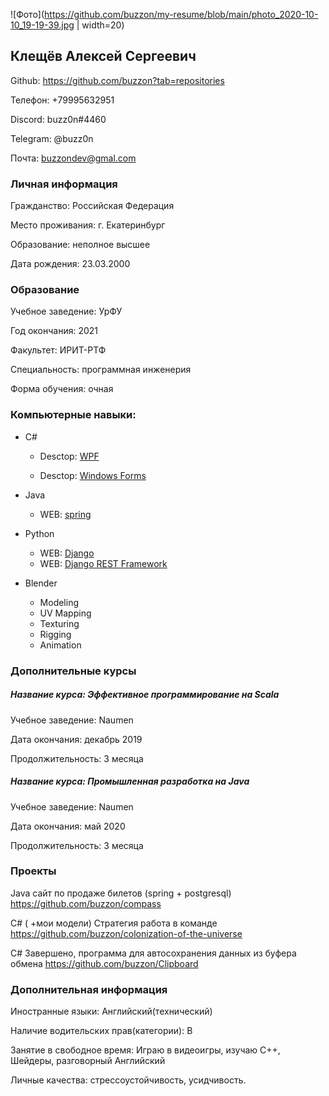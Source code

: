 
![Фото](https://github.com/buzzon/my-resume/blob/main/photo_2020-10-10_19-19-39.jpg | width=20)
## Клещёв Алексей Сергеевич

Github: https://github.com/buzzon?tab=repositories

Телефон: +79995632951

Discord: buzz0n#4460

Telegram: @buzz0n

Почта: buzzondev@gmal.com


### Личная информация

Гражданство: Российская Федерация

Место проживания: г. Екатеринбург

Образование: неполное высшее

Дата рождения: 23.03.2000


### Образование

Учебное заведение: УрФУ

Год окончания: 2021

Факультет: ИРИТ-РТФ

Специальность: программная инженерия

Форма обучения: очная


### Компьютерные навыки: 

- С#

  - Desctop: [WPF](https://docs.microsoft.com/en-us/dotnet/desktop/wpf/getting-started/walkthrough-my-first-wpf-desktop-application?view=netframeworkdesktop-4.8)

  - Desctop: [Windows Forms](https://docs.microsoft.com/en-us/visualstudio/ide/create-csharp-winform-visual-studio?view=vs-2019)
- Java
  - WEB: [spring](https://spring.io/)
- Python
  - WEB: [Django](https://www.djangoproject.com/)
  - WEB: [Django REST Framework](https://www.django-rest-framework.org/)
- Blender
  - Modeling
  - UV Mapping
  - Texturing 
  - Rigging
  - Animation 

### Дополнительные курсы

##### Название курса: Эффективное программирование на Scala 

Учебное заведение: Naumen

Дата окончания: декабрь 2019

Продолжительность: 3 месяца


##### Название курса: Промышленная разработка на Java 

Учебное заведение: Naumen

Дата окончания: май 2020

Продолжительность: 3 месяца


### Проекты

Java сайт по продаже билетов (spring + postgresql) https://github.com/buzzon/compass

C# ( +мои модели) Стратегия работа в команде https://github.com/buzzon/colonization-of-the-universe

C# Завершено, программа для автосохранения данных из буфера обмена https://github.com/buzzon/Clipboard

### Дополнительная информация

Иностранные языки: Английский(технический)

Наличие водительских прав(категории): B

Занятие в свободное время: Играю в видеоигры, изучаю C++, Шейдеры, разговорный Английский

Личные качества: стрессоустойчивость, усидчивость.
